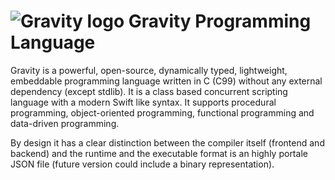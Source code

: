 # ![Gravity logo](https://github.com/marcobambini/gravity/blob/master/logo.svg) Gravity Programming Language

Gravity is a powerful, open-source, dynamically typed, lightweight, embeddable programming language written in C (C99) without any external dependency (except stdlib). It is a class based concurrent scripting language with a modern Swift like syntax. It supports procedural programming, object-oriented programming, functional programming and data-driven programming.

By design it has a clear distinction between the compiler itself (frontend and backend) and the runtime and the executable format is an highly portale JSON file (future version could include a binary representation).


